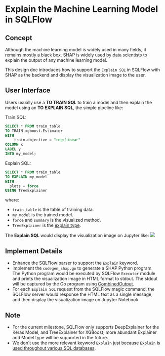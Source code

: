 # Explain the Machine Learning Model in SQLFlow

## Concept

Although the machine learning model is widely used in many fields, it remains mostly a black box. [SHAP](https://github.com/slundberg/shap) is widely used by data scientists to explain the output of any machine learning model.

This design doc introduces how to support the `Explain SQL` in SQLFlow with SHAP as the backend and display the visualization image to the user.

## User Interface

Users usually use a **TO TRAIN SQL** to train a model and then explain the model using an **TO EXPLAIN SQL**, the simple pipeline like:

Train SQL:

``` sql
SELECT * FROM train_table
TO TRAIN xgboost.Estimator
WITH
    train.objective = "reg:linear"
COLUMN x
LABEL y
INTO my_model;
```

Explain SQL:

``` sql
SELECT * FROM train_table
TO EXPLAIN my_model
WITH
  plots = force 
USING TreeExplainer
```

where:
- `train_table` is the table of training data.
- `my_model` is the trained model.
- `force` and `summary` is the visualized method.
- `TreeExplainer` is the [explain type](https://github.com/slundberg/shap#sample-notebooks).

The **Explain SQL** would display the visualization image on Jupyter like:
<img src="https://raw.githubusercontent.com/slundberg/shap/master/docs/artwork/boston_dataset.png">

## Implement Details

- Enhance the SQLFlow parser to support the `Explain` keyword.
- Implement the `codegen_shap.go` to generate a SHAP Python program. The Python program would be executed by SQLFlow `Executor` module and prints the visualization image in HTML format to stdout. The stdout will be captured by the Go program using [CombinedOutput](https://golang.org/pkg/os/exec/#Cmd.CombinedOutput).
- For each `Explain SQL` request from the SQLFlow magic command, the SQLFlow server would response the HTML text as a single message, and then display the visualization image on Jupyter Notebook

## Note

- For the current milestone, SQLFlow only supports DeepExplainer for the Keras Model, and TreeExplainer for XGBoost, more abundant Explainer and Model type will be supported in the future.
- We don't use the more relevant keyword `Explain` just because `Explain` is [used throughout various SQL databases](https://dzone.com/articles/understanding-mysql-queries-with-explain).
